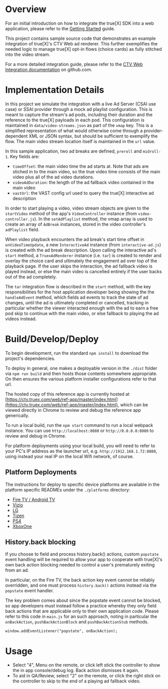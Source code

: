 # Overview

For an initial introduction on how to integrate the true[X] SDK into a web application, please refer to the [Getting Started](./GETTING_STARTED.md) guide.

This project contains sample source code that demonstrates an example integration of true[X]'s CTV Web ad renderer. This further exemplifies the needed logic to manage true[X] opt-in flows (choice cards) as 
fully stitched into the video stream. 

For a more detailed integration guide, please refer to the [CTV Web Integration documentation](https://github.com/socialvibe/truex-ctv-web-integration) on github.com.

# Implementation Details

In this project we simulate the integration with a live Ad Server (CSAI use case) or SSAI provider through a mock ad playlist configuration. This is meant to capture the stream's ad pods, including their duration and the reference to the true[X] payloads in each pod. This configuration is maintained in `data/video-streams.json` as part of the `vmap` key. This is a simplified representation of what would otherwise come through a provider-dependent XML or JSON syntax, but should be sufficient to exemplify the flow. The main video stream location itself is maintained in the `url` value.

In this sample application, two ad breaks are defined, `preroll` and `midroll-1`. Key fields are:
* `timeOffset`: the main video time the ad starts at. Note that ads are stiched in to the main video, so the true video time consists of the main video plus all of the ad video durations.
* `videoAdDuration`: the length of the ad fallback video contained in the main video
* `vastUrl`: the VAST config url used to query the true[X] interactive ad description

In order to start playing a video, video stream objects are given to the `startVideo` method of the app's `VideoController` instance (from `video-controller.js`). In the `setAdPlaylist` method, the vmap array is used to create an array of `AdBreak` instances, stored in the video controller's `adPlaylist` field.

When video playback encounters the ad break's start time offset in `onVideoTimeUpdate`, a new `InteractiveAd` instance (from `interactive-ad.js`) is created with the ad break description. Upon calling the interactive ad's `start` method, a `TruexAdRenderer` instance (i.e. `tar`) is created to render and overlay the choice card and ultimately the engagement ad over top of the playback page. If the user skips the interaction, the ad fallback video is played instead, or else the main video is cancelled entirely if the user backs out of the ad completely.

The `tar` integration flow is described in the `start` method, with the key responsibilities for the host application developer being showing the the `handleAdEvent` method, which fields ad events to track the state of ad changes, until the ad is ultimately completed or cancelled, tracking in particular whether the viewer interacted enough with the ad to earn a free pod skip to continue with the main video, or else fallback to playing the ad videos instead.

# Build/Develop/Deploy

To begin development, run the standard `npm install` to download the project's dependencies.

To deploy in general, one makes a deployable version in the `./dist` folder via `npm run build` and then hosts those contents somewhere appropriate. On then ensures the various platform installer configurations refer to that url.

The hosted copy of this reference app is currently hosted at [https://ctv.truex.com/web/ref-app/master/index.html](https://ctv.truex.com/web/ref-app/master/index.html), which can be viewed directly in Chrome to review and debug the reference app generically.

To run a local build, run the `npm start` command to run a local webpack instance. You can use `http://localhost:8080` or `http://0.0.0.0:8080` to review and debug in Chrome.

For platform deployments using your local build, you will need to refer to your PC's IP address as the launcher url, e.g. `http://1912.168.1.72:8080`, using instead your real IP on the local Wifi network, of course. 

## Platform Deployments

The instructions for deploy to specific device platforms are available in the platform specific READMEs under the `./platforms` directory:
* [Fire TV / Android TV](./platforms/FireTV/README.md)
* [Vizio](./platforms/Vizio/README.md)
* [LG](./platforms/LG/README.md)
* [Tizen](./platforms/Tizen/README.md)
* [PS4](./platforms/PS4/README.md)
* [XboxOne](./platforms/XboxOne/README.md)

## History.back blocking

If you choose to field and process history.back() actions, custom `popstate` event handling will be required to allow your app to cooperate with true[X]'s own back action blocking needed to control a user's prematurely exiting from an ad.

In particular, on the Fire TV, the back action key event cannot be reliably overridden, and one must process `history.back()` actions instead via the `popstate` event handler.

The key problem comes about since the popstate event cannot be blocked, so app developers must instead follow a practice whereby they only field back actions that are applicable only to their own application code. Please refer to this code in `main.js` for an such approach, noting in particular the `onBackAction`, `pushBackActionBlock` and `pushBackActionStub` methods.
```
window.addEventListener("popstate", onBackAction);
```

# Usage

* Select "4", Menu on the remote, or click left stick the controller to show the in app console/debug log. Back action dismisses it again.
* To aid in QA/Review, select "2" on the remote, or click the right stick on the controller to skip to the end of a playing ad fallback video.
